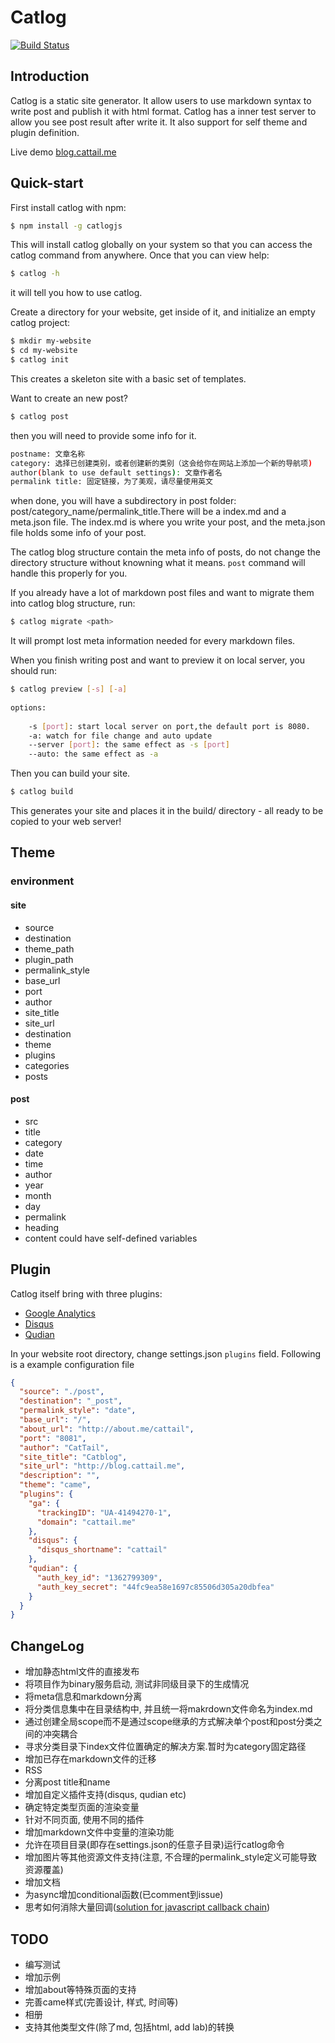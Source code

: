 # Catlog
[![Build Status](https://travis-ci.org/CatTail/catlog.png?branch=develop)](https://travis-ci.org/CatTail/catlog)

## Introduction
Catlog is a static site generator. It allow users to use markdown syntax to write post and publish it with html format. Catlog has a inner test server to allow you see post result after write it. It also support for self theme and plugin definition.

Live demo [blog.cattail.me](http://blog.cattail.me)

## Quick-start
First install catlog with npm:

```bash
$ npm install -g catlogjs
```

This will install catlog globally on your system so that you can access the catlog command from anywhere. Once that you can view help:

```bash
$ catlog -h
```
	
it will tell you how to use catlog.

Create a directory for your website, get inside of it, and initialize an empty catlog project:
	
```bash
$ mkdir my-website
$ cd my-website
$ catlog init
```

This creates a skeleton site with a basic set of templates.


Want to create an new post? 

```bash
$ catlog post
```
	
then you will need to provide some info for it.

```bash
postname: 文章名称
category: 选择已创建类别，或者创建新的类别（这会给你在网站上添加一个新的导航项)
author(blank to use default settings): 文章作者名
permalink title: 固定链接，为了美观，请尽量使用英文
```
		
when done, you will have a subdirectory in post folder: post/category_name/permalink_title.There will be a index.md and a meta.json file. The index.md is where you write your post, and the meta.json file holds some info of your post.
	
The catlog blog structure contain the meta info of posts, do not change the directory structure without knowning what it means. `post` command will handle this properly for you.

If you already have a lot of markdown post files and want to migrate them into catlog blog structure, run:

```bash
$ catlog migrate <path> 
```

It will prompt lost meta information needed for every markdown files.

When you finish writing post and want to preview it on local server, you should run:

```bash
$ catlog preview [-s] [-a] 
	
options:
	
	-s [port]: start local server on port,the default port is 8080.
	-a: watch for file change and auto update
	--server [port]: the same effect as -s [port]
	--auto: the same effect as -a
```

Then you can build your site.

```bash
$ catlog build 
```

This generates your site and places it in the build/ directory - all ready to be copied to your web server!

## Theme
### environment
#### site
* source
* destination
* theme_path
* plugin_path
* permalink_style
* base_url
* port
* author
* site_title
* site_url
* destination
* theme
* plugins
* categories
* posts

#### post
* src
* title
* category
* date
* time
* author
* year
* month
* day
* permalink
* heading
* content
could have self-defined variables

## Plugin
Catlog itself bring with three plugins:

* [Google Analytics](http://www.google.com/analytics/)
* [Disqus](http://disqus.com/)
* [Qudian](http://qudian.so/)

In your website root directory, change settings.json `plugins` field.  Following is a example configuration file 

```json
{
  "source": "./post",
  "destination": "_post",
  "permalink_style": "date",
  "base_url": "/",
  "about_url": "http://about.me/cattail",
  "port": "8081",
  "author": "CatTail",
  "site_title": "Catblog",
  "site_url": "http://blog.cattail.me",
  "description": "",
  "theme": "came",
  "plugins": {
    "ga": {
      "trackingID": "UA-41494270-1",
      "domain": "cattail.me"
    },
    "disqus": {
      "disqus_shortname": "cattail"
    },
    "qudian": {
      "auth_key_id": "1362799309",
      "auth_key_secret": "44fc9ea58e1697c85506d305a20dbfea"
    }
  }
}
```

## ChangeLog
* 增加静态html文件的直接发布
* 将项目作为binary服务启动, 测试非同级目录下的生成情况
* 将meta信息和markdown分离
* 将分类信息集中在目录结构中, 并且统一将makrdown文件命名为index.md
* 通过创建全局scope而不是通过scope继承的方式解决单个post和post分类之间的冲突耦合
* 寻求分类目录下index文件位置确定的解决方案.暂时为category固定路径
* 增加已存在markdown文件的迁移
* RSS
* 分离post title和name
* 增加自定义插件支持(disqus, qudian etc)
* 确定特定类型页面的渲染变量
* 针对不同页面, 使用不同的插件
* 增加markdown文件中变量的渲染功能
* 允许在项目目录(即存在settings.json的任意子目录)运行catlog命令
* 增加图片等其他资源文件支持(注意, 不合理的permalink_style定义可能导致资源覆盖)
* 增加文档
* 为async增加conditional函数(已comment到issue)
* 思考如何消除大量回调([solution for javascript callback chain](http://blog.cattail.me/Tech/2013/06/18/solution-for-javascript-async-callback-chain/index.html))

## TODO
* 编写测试
* 增加示例
* 增加about等特殊页面的支持
* 完善came样式(完善设计, 样式, 时间等)
* 相册
* 支持其他类型文件(除了md, 包括html, add lab)的转换
